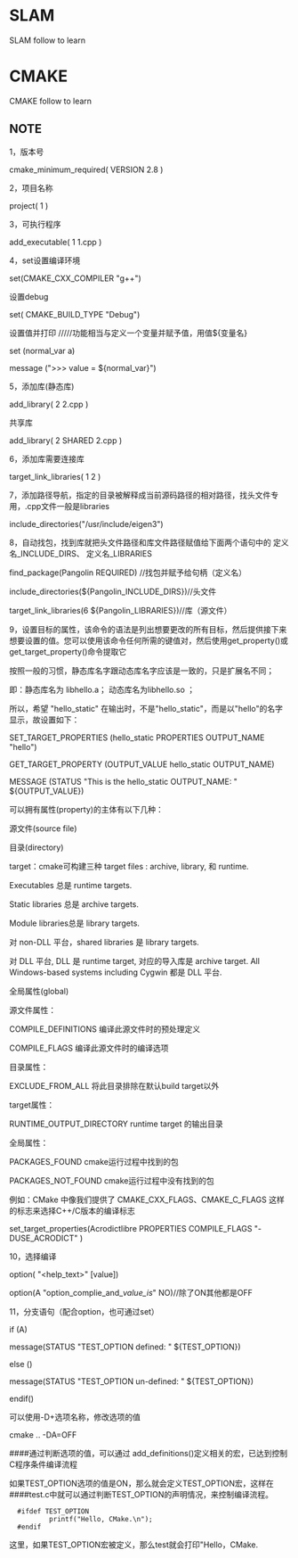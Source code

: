 # SLAM
SLAM follow to learn 

# CMAKE
CMAKE follow to learn
## NOTE
1，版本号

cmake_minimum_required( VERSION 2.8 )

2，项目名称 

project( 1 )

3，可执行程序

add_executable( 1 1.cpp )

4，set设置编译环境

set(CMAKE_CXX_COMPILER "g++")

   设置debug
   
set( CMAKE_BUILD_TYPE "Debug")

   设置值并打印 /////功能相当与定义一个变量并赋予值，用值${变量名}
   
set (normal_var a)

message (">>> value = ${normal_var}")

5，添加库(静态库)

add_library( 2 2.cpp ) 

共享库

add_library( 2 SHARED 2.cpp ) 

6，添加库需要连接库

target_link_libraries( 1 2 )

7，添加路径导航，指定的目录被解释成当前源码路径的相对路径，找头文件专用，.cpp文件一般是libraries

include_directories("/usr/include/eigen3")

8，自动找包，找到库就把头文件路径和库文件路径赋值给下面两个语句中的  定义名_INCLUDE_DIRS、 定义名_LIBRARIES

find_package(Pangolin REQUIRED) //找包并赋予给句柄（定义名）
                                               
include_directories(${Pangolin_INCLUDE_DIRS})//头文件  

target_link_libraries(6 ${Pangolin_LIBRARIES})//库（源文件）

9，设置目标的属性，该命令的语法是列出想要更改的所有目标，然后提供接下来想要设置的值。您可以使用该命令任何所需的键值对，然后使用get_property()或get_target_property()命令提取它

按照一般的习惯，静态库名字跟动态库名字应该是一致的，只是扩展名不同；
 
即：静态库名为 libhello.a； 动态库名为libhello.so ；
 
所以，希望 "hello_static" 在输出时，不是"hello_static"，而是以"hello"的名字显示，故设置如下：
 
SET_TARGET_PROPERTIES (hello_static PROPERTIES OUTPUT_NAME "hello")
 
GET_TARGET_PROPERTY (OUTPUT_VALUE hello_static OUTPUT_NAME)
 
MESSAGE (STATUS "This is the hello_static OUTPUT_NAME: " ${OUTPUT_VALUE})

可以拥有属性(property)的主体有以下几种：

源文件(source file)

目录(directory)

target：cmake可构建三种 target files : archive, library, 和 runtime. 

Executables 总是 runtime targets. 

Static libraries 总是 archive targets. 

Module libraries总是 library targets. 

对 non-DLL 平台，shared libraries 是 library targets. 

对 DLL 平台, DLL 是 runtime target, 对应的导入库是 archive target. All Windows-based systems including Cygwin 都是 DLL 平台.

全局属性(global)

源文件属性：

COMPILE_DEFINITIONS 编译此源文件时的预处理定义

COMPILE_FLAGS 编译此源文件时的编译选项

目录属性：

EXCLUDE_FROM_ALL 将此目录排除在默认build target以外

target属性：

RUNTIME_OUTPUT_DIRECTORY runtime target 的输出目录

全局属性：

PACKAGES_FOUND cmake运行过程中找到的包

PACKAGES_NOT_FOUND cmake运行过程中没有找到的包

例如：CMake 中像我们提供了 CMAKE_CXX_FLAGS、CMAKE_C_FLAGS 这样的标志来选择C++/C版本的编译标志

set_target_properties(Acrodictlibre PROPERTIES COMPILE_FLAGS "-DUSE_ACRODICT" )

10，选择编译

option(<variable> "<help_text>" [value])

option(A "option_complie_and_<A>_value_is_<NO>" NO)//除了ON其他都是OFF
   
11，分支语句（配合option，也可通过set）

if (A)
   
   message(STATUS "TEST_OPTION defined: " ${TEST_OPTION})
   
else ()
   
   message(STATUS "TEST_OPTION un-defined: " ${TEST_OPTION})
   
endif()
   
可以使用-D+选项名称，修改选项的值
   
cmake  .. -DA=OFF
   
####通过判断选项的值，可以通过 add_definitions()定义相关的宏，已达到控制C程序条件编译流程   
   
如果TEST_OPTION选项的值是ON，那么就会定义TEST_OPTION宏，这样在####test.c中就可以通过判断TEST_OPTION的声明情况，来控制编译流程。

      #ifdef TEST_OPTION
              printf("Hello, CMake.\n");
      #endif

这里，如果TEST_OPTION宏被定义，那么test就会打印"Hello，CMake.
